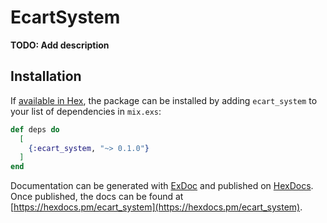 # EcartSystem

**TODO: Add description**

## Installation

If [available in Hex](https://hex.pm/docs/publish), the package can be installed
by adding `ecart_system` to your list of dependencies in `mix.exs`:

```elixir
def deps do
  [
    {:ecart_system, "~> 0.1.0"}
  ]
end
```

Documentation can be generated with [ExDoc](https://github.com/elixir-lang/ex_doc)
and published on [HexDocs](https://hexdocs.pm). Once published, the docs can
be found at [https://hexdocs.pm/ecart_system](https://hexdocs.pm/ecart_system).

